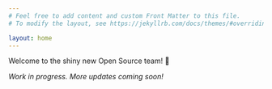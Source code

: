 ```yaml
---
# Feel free to add content and custom Front Matter to this file.
# To modify the layout, see https://jekyllrb.com/docs/themes/#overriding-theme-defaults

layout: home
---
```


Welcome to the shiny new Open Source team! 🎉

_Work in progress. More updates coming soon!_
